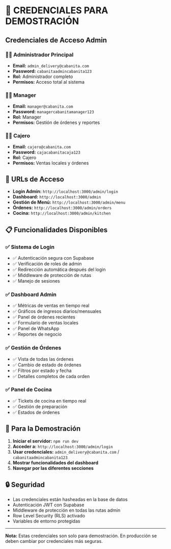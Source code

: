 # 🔐 CREDENCIALES PARA DEMOSTRACIÓN

## Credenciales de Acceso Admin

### 👨‍💼 Administrador Principal
- **Email:** `admin_delivery@cabanita.com`
- **Password:** `cabanitaadmincabanita123`
- **Rol:** Administrador completo
- **Permisos:** Acceso total al sistema

### 👩‍💼 Manager
- **Email:** `manager@cabanita.com`
- **Password:** `managercabanitamanager123`
- **Rol:** Manager
- **Permisos:** Gestión de órdenes y reportes

### 👨‍💻 Cajero
- **Email:** `cajero@cabanita.com`
- **Password:** `cajacabanitacaja123`
- **Rol:** Cajero
- **Permisos:** Ventas locales y órdenes

## 🚀 URLs de Acceso

- **Login Admin:** `http://localhost:3000/admin/login`
- **Dashboard:** `http://localhost:3000/admin`
- **Gestión de Menú:** `http://localhost:3000/admin/menu`
- **Órdenes:** `http://localhost:3000/admin/orders`
- **Cocina:** `http://localhost:3000/admin/kitchen`

## 📋 Funcionalidades Disponibles

### ✅ Sistema de Login
- ✅ Autenticación segura con Supabase
- ✅ Verificación de roles de admin
- ✅ Redirección automática después del login
- ✅ Middleware de protección de rutas
- ✅ Manejo de sesiones

### ✅ Dashboard Admin
- ✅ Métricas de ventas en tiempo real
- ✅ Gráficos de ingresos diarios/mensuales
- ✅ Panel de órdenes recientes
- ✅ Formulario de ventas locales
- ✅ Panel de WhatsApp
- ✅ Reportes de negocio

### ✅ Gestión de Órdenes
- ✅ Vista de todas las órdenes
- ✅ Cambio de estado de órdenes
- ✅ Filtros por estado y fecha
- ✅ Detalles completos de cada orden

### ✅ Panel de Cocina
- ✅ Tickets de cocina en tiempo real
- ✅ Gestión de preparación
- ✅ Estados de órdenes

## 🎯 Para la Demostración

1. **Iniciar el servidor:** `npm run dev`
2. **Acceder a:** `http://localhost:3000/admin/login`
3. **Usar credenciales:** `admin_delivery@cabanita.com` / `cabanitaadmincabanita123`
4. **Mostrar funcionalidades del dashboard**
5. **Navegar por las diferentes secciones**

## 🔒 Seguridad

- Las credenciales están hasheadas en la base de datos
- Autenticación JWT con Supabase
- Middleware de protección en todas las rutas admin
- Row Level Security (RLS) activado
- Variables de entorno protegidas

---
**Nota:** Estas credenciales son solo para demostración. En producción se deben cambiar por credenciales más seguras.